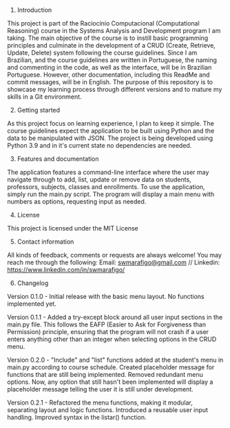 1. Introduction

   
This project is part of the Raciocínio Computacional (Computational Reasoning) course in the Systems Analysis and Development program I am taking. The main objective of the course is to instill basic programming principles and culminate in the development of a CRUD (Create, Retrieve, Update, Delete) system following the course guidelines.
Since I am Brazilian, and the course guidelines are written in Portuguese, the naming and commenting in the code, as well as the interface, will be in Brazilian Portuguese. However, other documentation, including this ReadMe and commit messages, will be in English.
The purpose of this repository is to showcase my learning process through different versions and to mature my skills in a Git environment.


2. Getting started

   
As this project focus on learning experience, I plan to keep it simple. The course guidelines expect the application to be built using Python and the data to be manipulated with JSON.
The project is being developed using Python 3.9 and in it's current state no dependencies are needed.


3. Features and documentation

   
The application features a command-line interface where the user may navigate through to add, list, update or remove data on students, professors, subjects, classes and enrollments.
To use the application, simply run the main.py script. The program will display a main menu with numbers as options, requesting input as needed. 


4. License

   
This project is licensed under the MIT License


5. Contact information

    
All kinds of feedback, comments or requests are always welcome!
You may reach me through the following:
Email: swmarafigo@gmail.com // Linkedin: https://www.linkedin.com/in/swmarafigo/


6. Changelog

    
Version 0.1.0 - Initial release with the basic menu layout. No functions implemented yet.

Version 0.1.1 - Added a try-except block around all user input sections in the main.py file. This follows the EAFP (Easier to Ask for Forgiveness than Permission) principle, ensuring that the program will not crash if a user enters anything other than an integer when selecting options in the CRUD menu.

Version 0.2.0 - "Include" and "list" functions added at the student's menu in main.py according to course schedule. Created placeholder message for functions that are still being implemented. Removed redundant menu options. Now, any option that still hasn't been implemented will display a placeholder message telling the user it is still under development.

Version 0.2.1 - Refactored the menu functions, making it modular, separating layout and logic functions. Introduced a reusable user input handling. Improved syntax in the listar() function.
   
